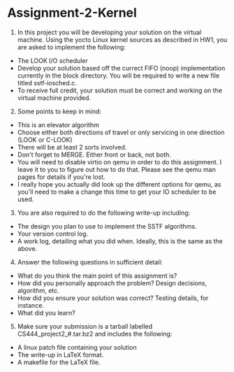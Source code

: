 # Assignment-2-Kernel 

1. In this project you will be developing your solution on the virtual machine. Using the yocto Linux kernel sources as described in HW1, you are asked to implement the following:
  * The LOOK I/O scheduler
  * Develop your solution based off the currect FIFO (noop) implementation currently in the block directory. You will be required to write a new file titled sstf-iosched.c.
  * To receive full credit, your solution must be correct and working on the virtual machine provided.


2. Some points to keep in mind:
  * This is an elevator algorithm
  * Choose either both directions of travel or only servicing in one direction (LOOK or C-LOOK)
  * There will be at least 2 sorts involved.
  * Don't forget to MERGE. Either front or back, not both.
  * You will need to disable virtio on qemu in order to do this assignment. I leave it to you to figure out how to do that. Please see the qemu man pages for details if you're lost.
  * I really hope you actually did look up the different options for qemu, as you'll need to make a change this time to get your IO scheduler to be used.


3. You are also required to do the following write-up including:
  * The design you plan to use to implement the SSTF algorithms.
  * Your version control log.
  * A work log, detailing what you did when. Ideally, this is the same as the above.


4. Answer the following questions in sufficient detail:
  * What do you think the main point of this assignment is?
  * How did you personally approach the problem? Design decisions, algorithm, etc.
  * How did you ensure your solution was correct? Testing details, for instance.
  * What did you learn?


5. Make sure your submission is a tarball labelled CS444_project2_#.tar.bz2 and includes the following:
  * A linux patch file containing your solution
  * The write-up in LaTeX format.
  * A makefile for the LaTeX file.
